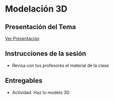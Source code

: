# Modelación 3D
## Presentación del Tema
[Ver Presentación](https://docs.google.com/presentation/d/1LwrBXWtJlNGnphw2QETIkdnlsJd2WQoG1AxrWrj-ofU/edit#slide=id.g35f391192_00)

## Instrucciones de la sesión
- Revisa con tus profesores el material de la clase

## Entregables
- Actividad. Haz tu modelo 3D